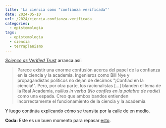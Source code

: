 ```yaml
---
title: 'La ciencia como "confianza verificada"'
date: 2024-05-10
url: /2024/ciencia-confianza-verificada
categories:
  - epistemología
tags:
  - epistemología
  - ciencia
  - terraplanismo
---
```


[_Science as Verified Trust_](https://www.bookandsword.com/2022/04/16/science-as-verified-trust/) arranca así:

> Parece existir una enorme confusión acerca del papel de la confianza en la ciencia y la academia. Ingenieros como Bill Nye y propagandistas políticos no dejan de decirnos "¡Confiad en la ciencia!". Pero, por otra parte, los racionalistas [...] blanden el lema de la Real Academia, _nullius in verba_ (_No confíes en la palabra de nadie_) como una espada. Creo que ambos bandos entienden incorrectamente el funcionamiento de la ciencia y la academia.

Y luego continúa explicando cómo se transita por la calle de en medio.

**Coda:** Este es un buen momento para repasar [esto](/2023/entendiendo-terraplanistas/).